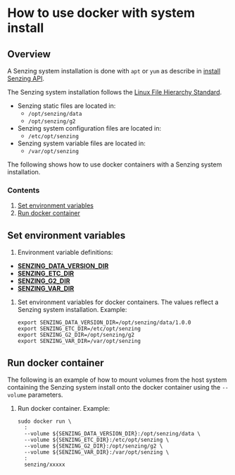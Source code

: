 # How to use docker with system install

## Overview

A Senzing system installation is done with `apt` or `yum` as describe in
[install Senzing API](https://github.com/Senzing/knowledge-base/blob/master/HOWTO/install-senzing-api.md).

The Senzing system installation follows the [Linux File Hierarchy Standard](https://refspecs.linuxfoundation.org/FHS_3.0/fhs-3.0.pdf).

- Senzing static files are located in:
  - `/opt/senzing/data`
  - `/opt/senzing/g2`
- Senzing system configuration files are located in:
  - `/etc/opt/senzing`
- Senzing system variable files are located in:
  - `/var/opt/senzing`

The following shows how to use docker containers with a Senzing system installation.

### Contents

1. [Set environment variables](#set-environment-variables)
1. [Run docker container](#run-docker-container)

## Set environment variables

1. Environment variable definitions:

- **[SENZING_DATA_VERSION_DIR](https://github.com/Senzing/knowledge-base/blob/master/lists/environment-variables.md#senzing_data_version_dir)**
- **[SENZING_ETC_DIR](https://github.com/Senzing/knowledge-base/blob/master/lists/environment-variables.md#senzing_etc_dir)**
- **[SENZING_G2_DIR](https://github.com/Senzing/knowledge-base/blob/master/lists/environment-variables.md#senzing_g2_dir)**
- **[SENZING_VAR_DIR](https://github.com/Senzing/knowledge-base/blob/master/lists/environment-variables.md#senzing_var_dir)**

1. Set environment variables for docker containers.
   The values reflect a Senzing system installation.
   Example:

    ```console
    export SENZING_DATA_VERSION_DIR=/opt/senzing/data/1.0.0
    export SENZING_ETC_DIR=/etc/opt/senzing
    export SENZING_G2_DIR=/opt/senzing/g2
    export SENZING_VAR_DIR=/var/opt/senzing
    ```

## Run docker container

The following is an example of how to mount volumes from the host system containing the Senzing system install onto the docker container
using the `--volume` parameters.

1. Run docker container.
   Example:

    ```console
    sudo docker run \
      :
      --volume ${SENZING_DATA_VERSION_DIR}:/opt/senzing/data \
      --volume ${SENZING_ETC_DIR}:/etc/opt/senzing \
      --volume ${SENZING_G2_DIR}:/opt/senzing/g2 \
      --volume ${SENZING_VAR_DIR}:/var/opt/senzing \
      :
      senzing/xxxxx
    ```
